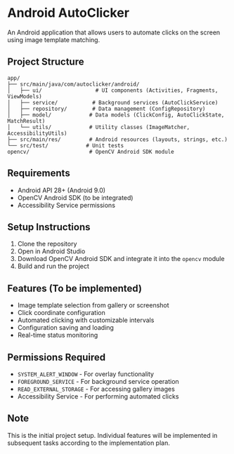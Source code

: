 # Android AutoClicker

An Android application that allows users to automate clicks on the screen using image template matching.

## Project Structure

```
app/
├── src/main/java/com/autoclicker/android/
│   ├── ui/                 # UI components (Activities, Fragments, ViewModels)
│   ├── service/           # Background services (AutoClickService)
│   ├── repository/        # Data management (ConfigRepository)
│   ├── model/            # Data models (ClickConfig, AutoClickState, MatchResult)
│   └── utils/            # Utility classes (ImageMatcher, AccessibilityUtils)
├── src/main/res/         # Android resources (layouts, strings, etc.)
└── src/test/            # Unit tests
opencv/                   # OpenCV Android SDK module
```

## Requirements

- Android API 28+ (Android 9.0)
- OpenCV Android SDK (to be integrated)
- Accessibility Service permissions

## Setup Instructions

1. Clone the repository
2. Open in Android Studio
3. Download OpenCV Android SDK and integrate it into the `opencv` module
4. Build and run the project

## Features (To be implemented)

- Image template selection from gallery or screenshot
- Click coordinate configuration
- Automated clicking with customizable intervals
- Configuration saving and loading
- Real-time status monitoring

## Permissions Required

- `SYSTEM_ALERT_WINDOW` - For overlay functionality
- `FOREGROUND_SERVICE` - For background service operation
- `READ_EXTERNAL_STORAGE` - For accessing gallery images
- Accessibility Service - For performing automated clicks

## Note

This is the initial project setup. Individual features will be implemented in subsequent tasks according to the implementation plan.